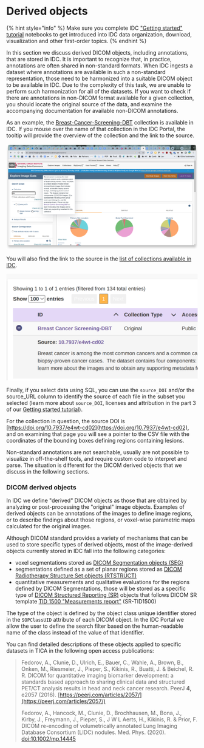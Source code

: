 # Derived objects

{% hint style="info" %}
Make sure you complete IDC ["Getting started" tutorial](https://github.com/ImagingDataCommons/IDC-Tutorials/tree/master/notebooks/getting\_started) notebooks to get introduced into IDC data organization, download, visualization and other first-order topics.
{% endhint %}

In this section we discuss derived DICOM objects, including annotations, that are stored in IDC. It is important to recognize that, in practice, annotations are often shared in non-standard formats. When IDC ingests a dataset where annotations are available in such a non-standard representation, those need to be harmonized into a suitable DICOM object to be available in IDC. Due to the complexity of this task, we are unable to perform such harmonization for all of the datasets. If you want to check if there are annotations in non-DICOM format available for a given collection, you should locate the original source of the data, and examine the accompanying documentation for available non-DICOM annotations.

As an example, the [Breast-Cancer-Screening-DBT](https://portal.imaging.datacommons.cancer.gov/explore/filters/?collection\_id=Community\&collection\_id=breast\_cancer\_screening\_dbt) collection is available in IDC. If you mouse over the name of that collection in the IDC Portal, the tooltip will provide the overview of the collection and the link to the source.

![](<../../.gitbook/assets/image (2).png>)

You will also find the link to the source in the [list of collections available in IDC](https://portal.imaging.datacommons.cancer.gov/collections/).

![](../../.gitbook/assets/image.png)

Finally, if you select data using SQL, you can use the `source_DOI` and/or the source\_URL column to identify the source of each file in the subset you selected (learn more about `source_DOI`, licenses and attribution in the part 3 of our [Getting started tutorial](https://github.com/ImagingDataCommons/IDC-Tutorials/tree/master/notebooks/getting\_started)).

For the collection in question, the source DOI is [https://doi.org/10.7937/e4wt-cd02](https://doi.org/10.7937/e4wt-cd02), and on examining that page you will see a pointer to the CSV file with the coordinates of the bounding boxes defining regions containing lesions.

Non-standard annotations are not searchable, usually are not possible to visualize in off-the-shelf tools, and require custom code to interpret and parse. The situation is different for the DICOM derived objects that we discuss in the following sections.

### DICOM derived objects

In IDC we define "derived" DICOM objects as those that are obtained by analyzing or post-processing the "original" image objects. Examples of derived objects can be annotations of the images to define image regions, or to describe findings about those regions, or voxel-wise parametric maps calculated for the original images.

Although DICOM standard provides a variety of mechanisms that can be used to store specific types of derived objects, most of the image-derived objects currently stored in IDC fall into the following categories:

* voxel segmentations stored as [DICOM Segmentation objects (SEG)](dicom-segmentations.md)
* segmentations defined as a set of planar regions stored as [DICOM Radiotherapy Structure Set objects (RTSTRUCT)](./#radiotherapy-structure-sets)
* quantitative measurements and qualitative evaluations for the regions defined by DICOM Segmentations, those will be stored as a specific type of [DICOM Structured Reporting (SR)](dicom-structured-reports.md) objects that follows DICOM SR template [TID 1500 "Measurements report"](http://dicom.nema.org/medical/dicom/current/output/chtml/part16/chapter\_A.html#sect\_TID\_1500) (SR-TID1500)

The type of the object is defined by the object class unique identifier stored in the `SOPClassUID` attribute of each DICOM object. In the IDC Portal we allow the user to define the search filter based on the human-readable name of the class instead of the value of that identifier.

You can find detailed descriptions of these objects applied to specific datasets in TICA in the following open access publications:

> Fedorov, A., Clunie, D., Ulrich, E., Bauer, C., Wahle, A., Brown, B., Onken, M., Riesmeier, J., Pieper, S., Kikinis, R., Buatti, J. & Beichel, R. R. DICOM for quantitative imaging biomarker development: a standards based approach to sharing clinical data and structured PET/CT analysis results in head and neck cancer research. PeerJ **4,** e2057 (2016). [https://peerj.com/articles/2057/](https://peerj.com/articles/2057/)
>
> Fedorov, A., Hancock, M., Clunie, D., Brochhausen, M., Bona, J., Kirby, J., Freymann, J., Pieper, S., J W L Aerts, H., Kikinis, R. & Prior, F. DICOM re-encoding of volumetrically annotated Lung Imaging Database Consortium (LIDC) nodules. Med. Phys. (2020). [doi:10.1002/mp.14445](https://pubmed.ncbi.nlm.nih.gov/32772385/)



